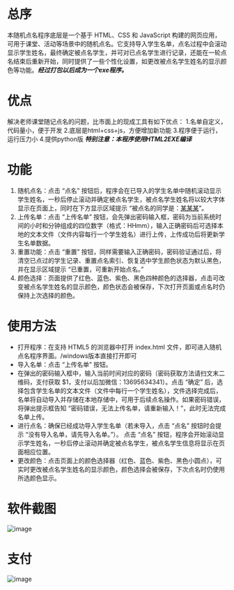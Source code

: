 # 总序
本随机点名程序底层是一个基于 HTML、CSS 和 JavaScript 构建的网页应用，可用于课堂、活动等场景中的随机点名。它支持导入学生名单，点名过程中会滚动显示学生姓名，最终确定被点名学生，并可对已点名学生进行记录，还能在一轮点名结束后重新开始，同时提供了一些个性化设置，如更改被点名学生姓名的显示颜色等功能。_**经过打包以后成为一个exe程序。**_
# 优点
解决老师课堂随记点名的问题，比市面上的现成工具有如下优点： 1.名单自定义，代码量小，便于开发 2.底层是html+css+js，方便增加新功能 3.程序便于运行，运行压力小 4.提供python版 _**特别注意：本程序使用HTML2EXE编译**_
# 功能
1. 随机点名：点击 “点名” 按钮后，程序会在已导入的学生名单中随机滚动显示学生姓名，一秒后停止滚动并确定被点名学生，被点名学生姓名将以较大字体显示在页面上，同时在下方显示区域提示 “被点名的同学是：<ins>某某某</ins>”。
2. 上传名单：点击 “上传名单” 按钮，会先弹出密码输入框，密码为当前系统时间的小时和分钟组成的四位数字（格式：HHmm），输入正确密码后可选择本地的文本文件（文件内容每行一个学生姓名）进行上传，上传成功后将更新学生名单数据。
3. 重置功能：点击 “重置” 按钮，同样需要输入正确密码，密码验证通过后，将清空已点过的学生记录、重置点名索引、恢复选中学生颜色状态为默认黑色，并在显示区域提示 “已重置，可重新开始点名。”
4. 颜色选择：页面提供了红色、蓝色、紫色、黑色四种颜色的选择器，点击可改变被点名学生姓名的显示颜色，颜色状态会被保存，下次打开页面或点名时仍保持上次选择的颜色。
# 使用方法
* 打开程序：在支持 HTML5 的浏览器中打开 index.html 文件，即可进入随机点名程序界面。/windows版本直接打开即可
* 导入名单：点击 “上传名单” 按钮。
* 在弹出的密码输入框中，输入当前时间对应的密码（密码获取方法请扫文末二维码，支付获取 $1，支付以后加微信：13695634341）。点击 “确定” 后，选择包含学生名单的文本文件（文件中每行一个学生姓名），文件选择完成后，名单将自动导入并存储在本地存储中，可用于后续点名操作。如果密码错误，将弹出提示框告知 “密码错误，无法上传名单，请重新输入！”，此时无法完成名单上传。
* 进行点名：确保已经成功导入学生名单（若未导入，点击 “点名” 按钮时会提示 “没有导入名单，请先导入名单。”）。
点击 “点名” 按钮，程序会开始滚动显示学生姓名，一秒后停止滚动并确定被点名学生，被点名学生信息将显示在页面相应位置。
* 更改颜色：点击页面上的颜色选择器（红色、蓝色、紫色、黑色小圆点），可实时更改被点名学生姓名的显示颜色，颜色选择会被保存，下次点名时仍使用所选颜色显示。
# 软件截图
![image](https://github.com/user-attachments/assets/4d6219d4-da03-4a1c-a608-0a9bc69c38ff)

# 支付
![image](https://github.com/user-attachments/assets/aa23d4a5-5768-42c9-9a85-922576e0c9a2)





